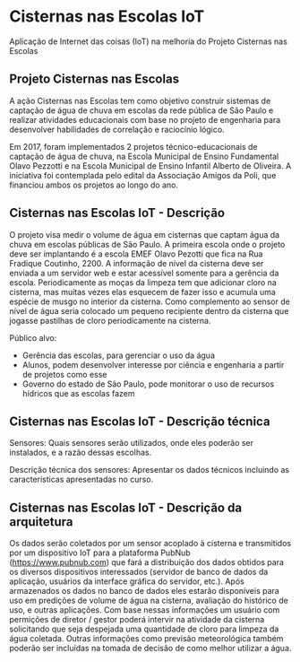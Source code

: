 # Cisternas nas Escolas IoT

Aplicação de Internet das coisas (IoT) na melhoria do Projeto Cisternas nas Escolas


## Projeto Cisternas nas Escolas
A ação Cisternas nas Escolas tem como objetivo construir sistemas de captação de água de chuva em escolas da rede pública de São Paulo e realizar atividades educacionais com base no projeto de engenharia para desenvolver habilidades de correlação e raciocínio lógico.

Em 2017, foram implementados 2 projetos técnico-educacionais de captação de água de chuva, na Escola Municipal de Ensino Fundamental Olavo Pezzotti e na Escola Municipal de Ensino Infantil Alberto de Oliveira. A iniciativa foi contemplada pelo edital da Associação Amigos da Poli, que financiou ambos os projetos ao longo do ano.

## Cisternas nas Escolas IoT - Descrição 

O projeto visa medir o volume de água em cisternas que captam água da chuva em escolas públicas de São Paulo.
A primeira escola onde o projeto deve ser implantando é a escola EMEF Olavo Pezotti que fica na Rua Fradique Coutinho, 2200.
A informação de nível da cisterna deve ser enviada a um servidor web e estar acessível somente para a gerência da escola.
Periodicamente as moças da limpeza tem que adicionar cloro na cisterna, mas muitas vezes elas esquecem de fazer isso e acumula uma espécie de musgo no interior da cisterna. Como complemento ao sensor de nível de água seria colocado um pequeno recipiente dentro da cisterna que jogasse pastilhas de cloro periodicamente na cisterna.

Público alvo: 
- Gerência das escolas, para gerenciar o uso da água
- Alunos, podem desenvolver interesse por ciência e engenharia a partir de projetos como esse
- Governo do estado de Sâo Paulo, pode monitorar o uso de recursos hídricos que as escolas fazem


## Cisternas nas Escolas IoT - Descrição técnica

Sensores: Quais sensores serão utilizados, onde eles poderão ser instalados, e a razão dessas escolhas.

Descrição técnica dos sensores: Apresentar os dados técnicos incluindo as características apresentadas no curso.


## Cisternas nas Escolas IoT - Descrição da arquitetura

Os dados serão coletados por um sensor acoplado à cisterna e transmitidos por um dispositivo IoT para a plataforma PubNub (https://www.pubnub.com) que fará a distribuição dos dados obtidos para os diversos dispositivos interessados (servidor de banco de dados da aplicação, usuários da interface gráfica do servidor, etc.). Após armazenados os dados no banco de dados eles estarão disponíveis para uso em predições de volume de água na cisterna, avaliação do histórico de uso, e outras aplicações. Com base nessas informações um usuário com permições de diretor / gestor poderá intervir na atividade da cisterna solicitando que seja despejada uma quantidade de cloro para limpeza da água coletada. Outras informações como previsão meteorológica também poderão ser incluídas na tomada de decisão de como melhor utilizar a água.
